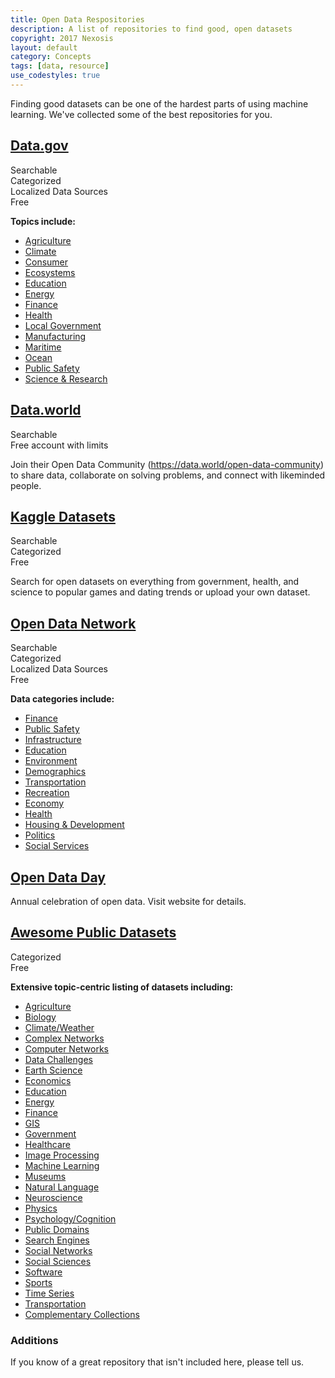 ```yaml
---
title: Open Data Respositories
description: A list of repositories to find good, open datasets 
copyright: 2017 Nexosis 
layout: default
category: Concepts
tags: [data, resource]
use_codestyles: true
---
```


Finding good datasets can be one of the hardest parts of using machine learning. We've collected some of the best repositories for you.

## [Data.gov](https://www.data.gov/)

<div class="label label-info">Searchable</div><div class="label label-info">Categorized</div><div class="label label-info">Localized Data Sources</div><div class="label label-info">Free</div>

**Topics include:**

* [Agriculture](https://www.data.gov/food/)
* [Climate](https://www.data.gov/climate/)
* [Consumer](https://www.data.gov/consumer/)
* [Ecosystems](https://www.data.gov/ecosystems/)
* [Education](https://www.data.gov/education/)
* [Energy](https://www.data.gov/energy/)
* [Finance](https://www.data.gov/finance/)
* [Health](https://www.data.gov/health/)
* [Local Government](https://www.data.gov/local/)
* [Manufacturing](https://www.data.gov/manufacturing/)
* [Maritime](https://www.data.gov/maritime/)
* [Ocean](https://www.data.gov/ocean/)
* [Public Safety](https://www.data.gov/safety/)
* [Science & Research](https://www.data.gov/research/)

## [Data.world](https://data.world)

<div class="label label-info">Searchable</div><div class="label label-info">Free account with limits</div>

Join their Open Data Community (https://data.world/open-data-community) to share data, collaborate on solving problems, and connect with likeminded people.

## [Kaggle Datasets](https://www.kaggle.com/datasets)

<div class="label label-info">Searchable</div><div class="label label-info">Categorized</div>Free

Search for open datasets on everything from government, health, and science to popular games and dating trends or upload your own dataset.

## [Open Data Network](https://www.opendatanetwork.com/)

<div class="label label-info">Searchable</div><div class="label label-info">Categorized</div><div class="label label-info">Localized Data Sources</div><div class="label label-info">Free</div>

**Data categories include:**

* [Finance](https://www.opendatanetwork.com/search?categories=finance&ref=hp)
* [Public Safety](https://www.opendatanetwork.com/search?categories=public%20safety&ref=hp)
* [Infrastructure](https://www.opendatanetwork.com/search?categories=infrastructure&ref=hp)
* [Education](https://www.opendatanetwork.com/search?categories=education&ref=hp)
* [Environment](https://www.opendatanetwork.com/search?categories=environment&ref=hp)
* [Demographics](https://www.opendatanetwork.com/search?categories=demographics&ref=hp)
* [Transportation](https://www.opendatanetwork.com/search?categories=transportation&ref=hp)
* [Recreation](https://www.opendatanetwork.com/search?categories=recreation&ref=hp)
* [Economy](https://www.opendatanetwork.com/search?categories=economy&ref=hp)
* [Health](https://www.opendatanetwork.com/search?categories=health&ref=hp)
* [Housing & Development](https://www.opendatanetwork.com/search?categories=housing%20%26%20development&ref=hp)
* [Politics](https://www.opendatanetwork.com/search?categories=politics&ref=hp)
* [Social Services](https://www.opendatanetwork.com/search?categories=social%20services&ref=hp)

## [Open Data Day](http://opendataday.org/)

Annual celebration of open data. Visit website for details.

## [Awesome Public Datasets](https://github.com/caesar0301/awesome-public-datasets)

<div class="label label-info">Categorized</div><div class="label label-info">Free</div>

**Extensive topic-centric listing of datasets including:**

* [Agriculture](https://github.com/caesar0301/awesome-public-datasets#agriculture)
* [Biology](https://github.com/caesar0301/awesome-public-datasets#biology)
* [Climate/Weather](https://github.com/caesar0301/awesome-public-datasets#climate-weather)
* [Complex Networks](https://github.com/caesar0301/awesome-public-datasets#complex-networks)
* [Computer Networks](https://github.com/caesar0301/awesome-public-datasets#computer-networks)
* [Data Challenges](https://github.com/caesar0301/awesome-public-datasets#data-challenges)
* [Earth Science](https://github.com/caesar0301/awesome-public-datasets#earth-science)
* [Economics](https://github.com/caesar0301/awesome-public-datasets#economics)
* [Education](https://github.com/caesar0301/awesome-public-datasets#education)
* [Energy](https://github.com/caesar0301/awesome-public-datasets#energy)
* [Finance](https://github.com/caesar0301/awesome-public-datasets#finance)
* [GIS](https://github.com/caesar0301/awesome-public-datasets#gis)
* [Government](https://github.com/caesar0301/awesome-public-datasets#government)
* [Healthcare](https://github.com/caesar0301/awesome-public-datasets#healthcare)
* [Image Processing](https://github.com/caesar0301/awesome-public-datasets#image-processing)
* [Machine Learning](https://github.com/caesar0301/awesome-public-datasets#machine-learning)
* [Museums](https://github.com/caesar0301/awesome-public-datasets#museums)
* [Natural Language](https://github.com/caesar0301/awesome-public-datasets#natural-language)
* [Neuroscience](https://github.com/caesar0301/awesome-public-datasets#neuroscience)
* [Physics](https://github.com/caesar0301/awesome-public-datasets#physics)
* [Psychology/Cognition](https://github.com/caesar0301/awesome-public-datasets#psychology-cognition)
* [Public Domains](https://github.com/caesar0301/awesome-public-datasets#public-domains)
* [Search Engines](https://github.com/caesar0301/awesome-public-datasets#search-engines)
* [Social Networks](https://github.com/caesar0301/awesome-public-datasets#social-networks)
* [Social Sciences](https://github.com/caesar0301/awesome-public-datasets#social-sciences)
* [Software](https://github.com/caesar0301/awesome-public-datasets#software)
* [Sports](https://github.com/caesar0301/awesome-public-datasets#sports)
* [Time Series](https://github.com/caesar0301/awesome-public-datasets#time-series)
* [Transportation](https://github.com/caesar0301/awesome-public-datasets#transportation)
* [Complementary Collections](https://github.com/caesar0301/awesome-public-datasets#complementary-collections)

### Additions

If you know of a great repository that isn't included here, please tell us.